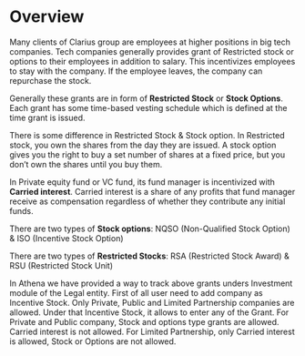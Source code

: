 # Overview

Many clients of Clarius group are employees at higher positions in big tech companies. Tech companies generally provides grant of Restricted stock or options to their employees in addition to salary. This incentivizes employees to stay with the company. If the employee leaves, the company can repurchase the stock.

Generally these grants are in form of **Restricted Stock** or **Stock Options**. Each grant has some time-based vesting schedule which is defined at the time grant is issued.

There is some difference in Restricted Stock &  Stock option. In Restricted stock, you own the shares from the day they are issued. A stock option gives you the right to buy a set number of shares at a fixed price, but you don’t own the shares until you buy them. 

In Private equity fund or VC fund, its fund manager is incentivized with **Carried interest**. Carried interest is a share of any profits that fund manager receive as compensation regardless of whether they contribute any initial funds.

There are two types of **Stock options**: NQSO (Non-Qualified Stock Option) & ISO (Incentive Stock Option)

There are two types of **Restricted Stocks**: RSA (Restricted Stock Award) & RSU (Restricted Stock Unit)



In Athena we have provided a way to track above grants unders Investment module of the Legal entity. First of all user need to add company as Incentive Stock. Only Private, Public and Limited Partnership companies are allowed. Under that Incentive Stock, it allows to enter any of the Grant. For Private and Public company, Stock and options type grants are allowed. Carried interest is not allowed. For Limited Partnership, only Carried interest is allowed, Stock or Options are not allowed.